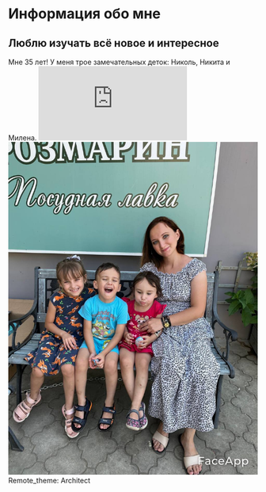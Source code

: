# Информация обо мне
## Люблю изучать всё новое и интересное
Мне 35 лет! У меня трое замечательных деток: Николь, Никита и Милена.
![Люблю любоваться природой](https://ru.freepik.com/free-photo/river-surrounded-by-forests-under-a-cloudy-sky-in-thuringia-in-germany_13291760.htm#query=%D0%BF%D1%80%D0%B8%D1%80%D0%BE%D0%B4%D0%B0&position=1&from_view=keyword&track=sph)
![Моя семья](image.png)
Remote_theme: Architect

